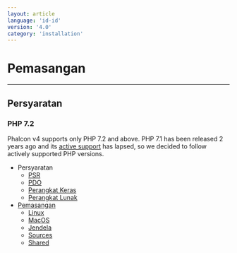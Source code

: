 ```yaml
---
layout: article
language: 'id-id'
version: '4.0'
category: 'installation'
---
```

# Pemasangan

* * *

<a name='requirements'></a>

## Persyaratan

### PHP 7.2

Phalcon v4 supports only PHP 7.2 and above. PHP 7.1 has been released 2 years ago and its [active support](https://secure.php.net/supported-versions.php) has lapsed, so we decided to follow actively supported PHP versions.

* Persyaratan 
    * [PSR](installation-requirements-psr)
    * [PDO](installation-requirements-pdo)
    * [Perangkat Keras](installation-requirements-hardware)
    * [Perangkat Lunak](installation-requirements-software)
* [Pemasangan](installation-platforms) 
    * [Linux](installation-linux)
    * [MacOS](installation-macos)
    * [Jendela](installation-windows)
    * [Sources](installation-sources)
    * [Shared](installation-shared)